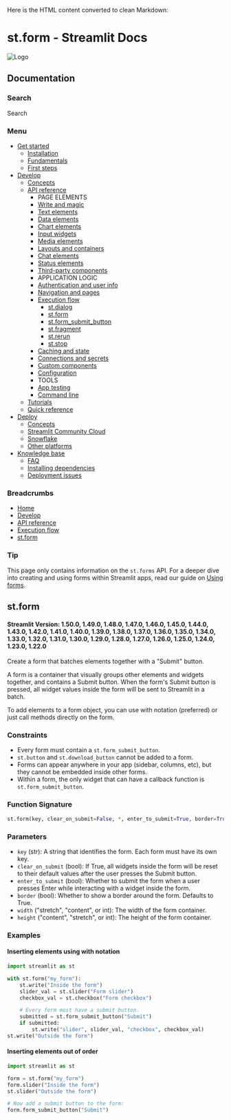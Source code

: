 Here is the HTML content converted to clean Markdown:

# st.form - Streamlit Docs
![Logo](/logo.svg)

## Documentation
### Search
Search

### Menu
* [Get started](/get-started)
	+ [Installation](/get-started/installation)
	+ [Fundamentals](/get-started/fundamentals)
	+ [First steps](/get-started/tutorials)
* [Develop](/develop)
	+ [Concepts](/develop/concepts)
	+ [API reference](/develop/api-reference)
		- PAGE ELEMENTS
		- [Write and magic](/develop/api-reference/write-magic)
		- [Text elements](/develop/api-reference/text)
		- [Data elements](/develop/api-reference/data)
		- [Chart elements](/develop/api-reference/charts)
		- [Input widgets](/develop/api-reference/widgets)
		- [Media elements](/develop/api-reference/media)
		- [Layouts and containers](/develop/api-reference/layout)
		- [Chat elements](/develop/api-reference/chat)
		- [Status elements](/develop/api-reference/status)
		- [Third-party components](https://streamlit.io/components)
		- APPLICATION LOGIC
		- [Authentication and user info](/develop/api-reference/user)
		- [Navigation and pages](/develop/api-reference/navigation)
		- [Execution flow](/develop/api-reference/execution-flow)
			- [st.dialog](/develop/api-reference/execution-flow/st.dialog)
			- [st.form](/develop/api-reference/execution-flow/st.form)
			- [st.form_submit_button](/develop/api-reference/execution-flow/st.form_submit_button)
			- [st.fragment](/develop/api-reference/execution-flow/st.fragment)
			- [st.rerun](/develop/api-reference/execution-flow/st.rerun)
			- [st.stop](/develop/api-reference/execution-flow/st.stop)
		- [Caching and state](/develop/api-reference/caching-and-state)
		- [Connections and secrets](/develop/api-reference/connections)
		- [Custom components](/develop/api-reference/custom-components)
		- [Configuration](/develop/api-reference/configuration)
		- TOOLS
		- [App testing](/develop/api-reference/app-testing)
		- [Command line](/develop/api-reference/cli)
	+ [Tutorials](/develop/tutorials)
	+ [Quick reference](/develop/quick-reference)
* [Deploy](/deploy)
	+ [Concepts](/deploy/concepts)
	+ [Streamlit Community Cloud](/deploy/streamlit-community-cloud)
	+ [Snowflake](/deploy/snowflake)
	+ [Other platforms](/deploy/tutorials)
* [Knowledge base](/knowledge-base)
	+ [FAQ](/knowledge-base/using-streamlit)
	+ [Installing dependencies](/knowledge-base/dependencies)
	+ [Deployment issues](/knowledge-base/deploy)

### Breadcrumbs
* [Home](/)
* [Develop](/develop)
* [API reference](/develop/api-reference)
* [Execution flow](/develop/api-reference/execution-flow)
* [st.form](/develop/api-reference/execution-flow/st.form)

### Tip
This page only contains information on the `st.forms` API. For a deeper dive into creating and using forms within Streamlit apps, read our guide on [Using forms](/develop/concepts/architecture/forms).

## st.form
#### Streamlit Version: 1.50.0, 1.49.0, 1.48.0, 1.47.0, 1.46.0, 1.45.0, 1.44.0, 1.43.0, 1.42.0, 1.41.0, 1.40.0, 1.39.0, 1.38.0, 1.37.0, 1.36.0, 1.35.0, 1.34.0, 1.33.0, 1.32.0, 1.31.0, 1.30.0, 1.29.0, 1.28.0, 1.27.0, 1.26.0, 1.25.0, 1.24.0, 1.23.0, 1.22.0

Create a form that batches elements together with a "Submit" button.

A form is a container that visually groups other elements and widgets together, and contains a Submit button. When the form's Submit button is pressed, all widget values inside the form will be sent to Streamlit in a batch.

To add elements to a form object, you can use with notation (preferred) or just call methods directly on the form. 

### Constraints
* Every form must contain a `st.form_submit_button`.
* `st.button` and `st.download_button` cannot be added to a form.
* Forms can appear anywhere in your app (sidebar, columns, etc), but they cannot be embedded inside other forms.
* Within a form, the only widget that can have a callback function is `st.form_submit_button`.

### Function Signature
```python
st.form(key, clear_on_submit=False, *, enter_to_submit=True, border=True, width="stretch", height="content")
```

### Parameters
* `key` (str): A string that identifies the form. Each form must have its own key.
* `clear_on_submit` (bool): If True, all widgets inside the form will be reset to their default values after the user presses the Submit button.
* `enter_to_submit` (bool): Whether to submit the form when a user presses Enter while interacting with a widget inside the form.
* `border` (bool): Whether to show a border around the form. Defaults to True.
* `width` ("stretch", "content", or int): The width of the form container.
* `height` ("content", "stretch", or int): The height of the form container.

### Examples
#### Inserting elements using with notation
```python
import streamlit as st

with st.form("my_form"):
    st.write("Inside the form")
    slider_val = st.slider("Form slider")
    checkbox_val = st.checkbox("Form checkbox")

    # Every form must have a submit button.
    submitted = st.form_submit_button("Submit")
    if submitted:
        st.write("slider", slider_val, "checkbox", checkbox_val)
st.write("Outside the form")
```

#### Inserting elements out of order
```python
import streamlit as st

form = st.form("my_form")
form.slider("Inside the form")
st.slider("Outside the form")

# Now add a submit button to the form:
form.form_submit_button("Submit")
```